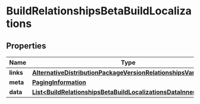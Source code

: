

# BuildRelationshipsBetaBuildLocalizations


## Properties

| Name | Type | Description | Notes |
|------------ | ------------- | ------------- | -------------|
|**links** | [**AlternativeDistributionPackageVersionRelationshipsVariantsLinks**](AlternativeDistributionPackageVersionRelationshipsVariantsLinks.md) |  |  [optional] |
|**meta** | [**PagingInformation**](PagingInformation.md) |  |  [optional] |
|**data** | [**List&lt;BuildRelationshipsBetaBuildLocalizationsDataInner&gt;**](BuildRelationshipsBetaBuildLocalizationsDataInner.md) |  |  [optional] |



